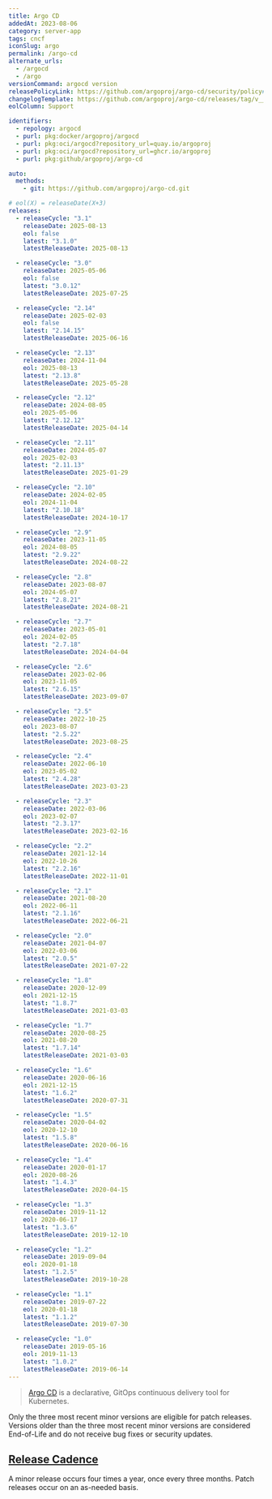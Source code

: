 ```yaml
---
title: Argo CD
addedAt: 2023-08-06
category: server-app
tags: cncf
iconSlug: argo
permalink: /argo-cd
alternate_urls:
  - /argocd
  - /argo
versionCommand: argocd version
releasePolicyLink: https://github.com/argoproj/argo-cd/security/policy#supported-versions
changelogTemplate: https://github.com/argoproj/argo-cd/releases/tag/v__LATEST__
eolColumn: Support

identifiers:
  - repology: argocd
  - purl: pkg:docker/argoproj/argocd
  - purl: pkg:oci/argocd?repository_url=quay.io/argoproj
  - purl: pkg:oci/argocd?repository_url=ghcr.io/argoproj
  - purl: pkg:github/argoproj/argo-cd

auto:
  methods:
    - git: https://github.com/argoproj/argo-cd.git

# eol(X) = releaseDate(X+3)
releases:
  - releaseCycle: "3.1"
    releaseDate: 2025-08-13
    eol: false
    latest: "3.1.0"
    latestReleaseDate: 2025-08-13

  - releaseCycle: "3.0"
    releaseDate: 2025-05-06
    eol: false
    latest: "3.0.12"
    latestReleaseDate: 2025-07-25

  - releaseCycle: "2.14"
    releaseDate: 2025-02-03
    eol: false
    latest: "2.14.15"
    latestReleaseDate: 2025-06-16

  - releaseCycle: "2.13"
    releaseDate: 2024-11-04
    eol: 2025-08-13
    latest: "2.13.8"
    latestReleaseDate: 2025-05-28

  - releaseCycle: "2.12"
    releaseDate: 2024-08-05
    eol: 2025-05-06
    latest: "2.12.12"
    latestReleaseDate: 2025-04-14

  - releaseCycle: "2.11"
    releaseDate: 2024-05-07
    eol: 2025-02-03
    latest: "2.11.13"
    latestReleaseDate: 2025-01-29

  - releaseCycle: "2.10"
    releaseDate: 2024-02-05
    eol: 2024-11-04
    latest: "2.10.18"
    latestReleaseDate: 2024-10-17

  - releaseCycle: "2.9"
    releaseDate: 2023-11-05
    eol: 2024-08-05
    latest: "2.9.22"
    latestReleaseDate: 2024-08-22

  - releaseCycle: "2.8"
    releaseDate: 2023-08-07
    eol: 2024-05-07
    latest: "2.8.21"
    latestReleaseDate: 2024-08-21

  - releaseCycle: "2.7"
    releaseDate: 2023-05-01
    eol: 2024-02-05
    latest: "2.7.18"
    latestReleaseDate: 2024-04-04

  - releaseCycle: "2.6"
    releaseDate: 2023-02-06
    eol: 2023-11-05
    latest: "2.6.15"
    latestReleaseDate: 2023-09-07

  - releaseCycle: "2.5"
    releaseDate: 2022-10-25
    eol: 2023-08-07
    latest: "2.5.22"
    latestReleaseDate: 2023-08-25

  - releaseCycle: "2.4"
    releaseDate: 2022-06-10
    eol: 2023-05-02
    latest: "2.4.28"
    latestReleaseDate: 2023-03-23

  - releaseCycle: "2.3"
    releaseDate: 2022-03-06
    eol: 2023-02-07
    latest: "2.3.17"
    latestReleaseDate: 2023-02-16

  - releaseCycle: "2.2"
    releaseDate: 2021-12-14
    eol: 2022-10-26
    latest: "2.2.16"
    latestReleaseDate: 2022-11-01

  - releaseCycle: "2.1"
    releaseDate: 2021-08-20
    eol: 2022-06-11
    latest: "2.1.16"
    latestReleaseDate: 2022-06-21

  - releaseCycle: "2.0"
    releaseDate: 2021-04-07
    eol: 2022-03-06
    latest: "2.0.5"
    latestReleaseDate: 2021-07-22

  - releaseCycle: "1.8"
    releaseDate: 2020-12-09
    eol: 2021-12-15
    latest: "1.8.7"
    latestReleaseDate: 2021-03-03

  - releaseCycle: "1.7"
    releaseDate: 2020-08-25
    eol: 2021-08-20
    latest: "1.7.14"
    latestReleaseDate: 2021-03-03

  - releaseCycle: "1.6"
    releaseDate: 2020-06-16
    eol: 2021-12-15
    latest: "1.6.2"
    latestReleaseDate: 2020-07-31

  - releaseCycle: "1.5"
    releaseDate: 2020-04-02
    eol: 2020-12-10
    latest: "1.5.8"
    latestReleaseDate: 2020-06-16

  - releaseCycle: "1.4"
    releaseDate: 2020-01-17
    eol: 2020-08-26
    latest: "1.4.3"
    latestReleaseDate: 2020-04-15

  - releaseCycle: "1.3"
    releaseDate: 2019-11-12
    eol: 2020-06-17
    latest: "1.3.6"
    latestReleaseDate: 2019-12-10

  - releaseCycle: "1.2"
    releaseDate: 2019-09-04
    eol: 2020-01-18
    latest: "1.2.5"
    latestReleaseDate: 2019-10-28

  - releaseCycle: "1.1"
    releaseDate: 2019-07-22
    eol: 2020-01-18
    latest: "1.1.2"
    latestReleaseDate: 2019-07-30

  - releaseCycle: "1.0"
    releaseDate: 2019-05-16
    eol: 2019-11-13
    latest: "1.0.2"
    latestReleaseDate: 2019-06-14
---
```


> [Argo CD](https://argo-cd.readthedocs.io) is a declarative, GitOps continuous delivery tool for Kubernetes.

Only the three most recent minor versions are eligible for patch releases.
Versions older than the three most recent minor versions are considered End-of-Life
and do not receive bug fixes or security updates.

## [Release Cadence](https://argo-cd.readthedocs.io/en/stable/developer-guide/release-process-and-cadence/)

A minor release occurs four times a year, once every three months. Patch releases occur on an as-needed basis.
